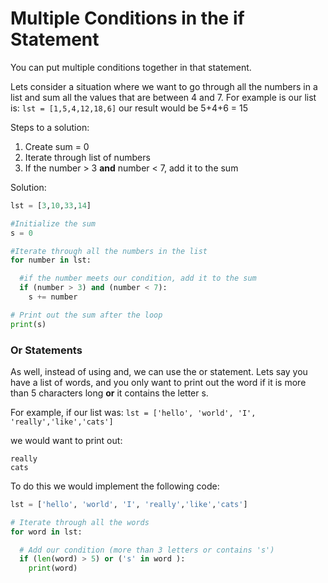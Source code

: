 # Multiple Conditions in the if Statement

You can put multiple conditions together in that statement.  

Lets consider a situation where we want to go through all the numbers in a list and sum all the values that are between 4 and 7.  For example is our list is: `lst = [1,5,4,12,18,6]` our result would be 5+4+6 = 15

Steps to a solution:

1. Create sum = 0
2. Iterate through list of numbers
3. If the number > 3 **and** number < 7, add it to the sum

Solution:
```Python
lst = [3,10,33,14]

#Initialize the sum
s = 0

#Iterate through all the numbers in the list
for number in lst:

  #if the number meets our condition, add it to the sum
  if (number > 3) and (number < 7):
    s += number

# Print out the sum after the loop
print(s)
```


### Or Statements
As well, instead of using and, we can use the or statement.  Lets say you have a list of words, and you only want to print out the word if it is more than 5 characters long **or** it contains the letter s.

For example, if our list was: `lst = ['hello', 'world', 'I', 'really','like','cats']`

we would want to print out:
```
really
cats
```
To do this we would implement the following code:
```Python
lst = ['hello', 'world', 'I', 'really','like','cats']

# Iterate through all the words
for word in lst:

  # Add our condition (more than 3 letters or contains 's')
  if (len(word) > 5) or ('s' in word ):
    print(word)
```
